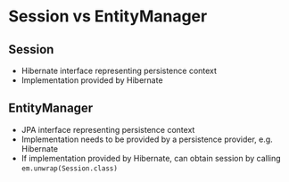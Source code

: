 # Session vs EntityManager

## Session
- Hibernate interface representing persistence context
- Implementation provided by Hibernate

## EntityManager
- JPA interface representing persistence context
- Implementation needs to be provided by a persistence provider, e.g. Hibernate
- If implementation provided by Hibernate, can obtain session by calling `em.unwrap(Session.class)`
